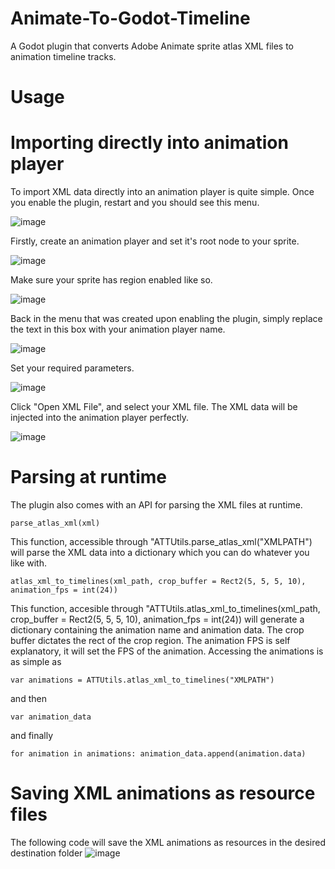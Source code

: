 # Animate-To-Godot-Timeline
A Godot plugin that converts Adobe Animate sprite atlas XML files to animation timeline tracks.


# Usage

# Importing directly into animation player
To import XML data directly into an animation player is quite simple. Once you enable the plugin, restart and you should see this menu.

![image](https://user-images.githubusercontent.com/112031679/207199547-af91c7a8-351c-48a0-860f-b914def3b524.png)

Firstly, create an animation player and set it's root node to your sprite.

![image](https://user-images.githubusercontent.com/112031679/207199747-3db12010-b661-48e4-95df-8d527581b5f0.png)

Make sure your sprite has region enabled like so.

![image](https://user-images.githubusercontent.com/112031679/207199813-9b4b7141-0e20-4c15-9f99-d4af9dcef6fc.png)

Back in the menu that was created upon enabling the plugin, simply replace the text in this box with your animation player name.

![image](https://user-images.githubusercontent.com/112031679/207199585-1c669064-4c34-41d8-8d91-4f1c6df78967.png)

Set your required parameters.

![image](https://user-images.githubusercontent.com/112031679/207199611-cfe4739b-60c4-4e12-822b-60fae395b799.png)

Click "Open XML File", and select your XML file. The XML data will be injected into the animation player perfectly.

![image](https://user-images.githubusercontent.com/112031679/207199637-6326ec5d-4794-4069-936b-794f0cd5ef32.png)

# Parsing at runtime
The plugin also comes with an API for parsing the XML files at runtime.

`parse_atlas_xml(xml)`

This function, accessible through "ATTUtils.parse_atlas_xml("XMLPATH") will parse the XML data into a dictionary which you can do whatever you like with.

`atlas_xml_to_timelines(xml_path, crop_buffer = Rect2(5, 5, 5, 10), animation_fps = int(24))`

This function, accesible through "ATTUtils.atlas_xml_to_timelines(xml_path, crop_buffer = Rect2(5, 5, 5, 10), animation_fps = int(24)) will generate a dictionary containing the animation name and animation data. The crop buffer dictates the rect of the crop region. The animation FPS is self explanatory, it will set the  FPS of the animation. Accessing the animations is as simple as

`var animations = ATTUtils.atlas_xml_to_timelines("XMLPATH")`

and then

`var animation_data`

and finally

`for animation in animations: animation_data.append(animation.data)`

# Saving XML animations as resource files
The following code will save the XML animations as resources in the desired destination folder
![image](https://user-images.githubusercontent.com/112031679/207200305-69ede627-105c-4e53-9e77-f3560993755a.png)
